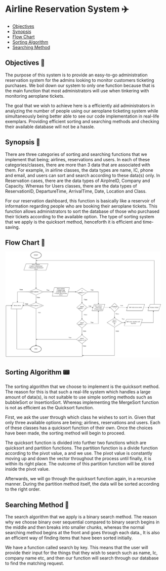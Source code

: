 # Airline Reservation System ✈️

- [Objectives](#-objectives)
- [Synopsis](#-synopsis)
- [Flow Chart](#-flow-chart)
- [Sorting Algorithm](#-sorting-algorithm)
- [Searching Method](#-searching-method)
   
## Objectives 🌈

The purpose of this system is to provide an easy-to-go administration reservation system for the admins looking to monitor customers ticketing purchases. We boil down our system to only one function because that is the main function that most administrators will use when tinkering with monitoring aeroplane tickets.

The goal that we wish to achieve here is a efficiently aid administrators in analyzing the number of people using our aeroplane ticketing system while simultaneously being better able to see our code implementation in real-life exemplars. Providing efficient sorting and searching methods and checking their available database will not be a hassle.

## Synopsis 📜

There are three categories of sorting and searching functions that we implement that being; airlines, reservations and users. In each of these categories/classes, there are more than 3 data that are associated with them. For example, in airline classes, the data types are name, IC, phone and email, and users can sort and search according to these data(s) only. In Reservation cases, there are the data types of AirplneID, Company and Capacity. Whereas for Users classes, there are the data types of ReservationID, DepartureTime, ArrivalTime, Date, Location and Class. 

For our reservation dashboard, this function is basically like a reservoir of information regarding people who are booking their aeroplane tickets. This function allows administrators to sort the database of those who purchased their tickets according to the available option. The type of sorting system that we apply is the quicksort method, henceforth it is efficient and time-saving.

## Flow Chart 📑

![Alt text](../Image/1.jpg)

## Sorting Algorithm 📟

The sorting algorithm that we choose to implement is the quicksort method. The reason for this is that such a real-life system which handles a large amount of data(s), is not suitable to use simple sorting methods such as bubbleSort or InsertionSort. Whereas implementing the MergeSort function is not as efficient as the Quicksort function. 

First, we ask the user through which class he wishes to sort in. Given that only three available options are being; airlines, reservations and users. Each of these classes has a quicksort function of their own. Once the choices have been made, the sorting method will begin to proceed.

The quicksort function is divided into further two functions which are quicksort and partition functions. The partition function is a divide function according to the pivot value, a and we use. The pivot value is constantly moving up and down the vector throughout the process until finally, it is within its right place. The outcome of this partition function will be stored inside the pivot value. 

Afterwards, we will go through the quicksort function again, in a recursive manner. During the partition method itself, the data will be sorted according to the right order. 

## Searching Method 👀

The search algorithm that we apply is a binary search method. The reason why we choose binary over sequential compared to binary search begins in the middle and then breaks into smaller chunks, whereas the normal searching method begins at the front and goes through each data., It is also an efficient way of finding items that have been sorted initially.

We have a function called search by key. This means that the user will provide their input for the things that they wish to search such as name, Ic, company name etc, and then our function will search through our database to find the matching request. 



